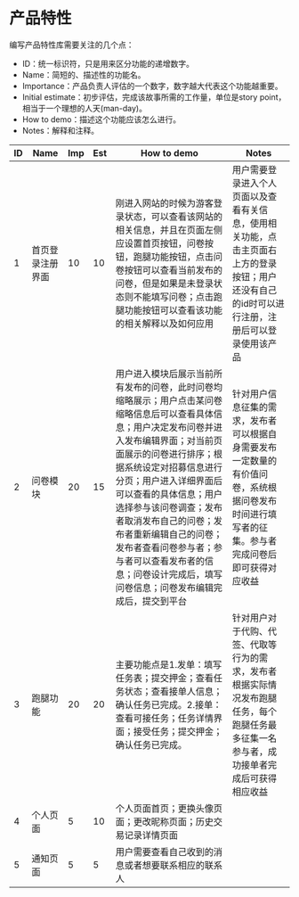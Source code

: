 # 产品特性
编写产品特性库需要关注的几个点：
- ID：统一标识符，只是用来区分功能的递增数字。
- Name：简短的、描述性的功能名。
- Importance：产品负责人评估的一个数字，数字越大代表这个功能越重要。
- Initial estimate：初步评估，完成该故事所需的工作量，单位是story point，相当于一个理想的人天(man-day)。
- How to demo：描述这个功能应该怎么进行。
- Notes：解释和注释。


ID|Name|Imp|Est|How to demo|Notes
---|---|---|---|---|---
1 | 首页登录注册界面 | 10 | 10 |刚进入网站的时候为游客登录状态，可以查看该网站的相关信息，并且在页面左侧应设置首页按钮，问卷按钮，跑腿功能按钮，点击问卷按钮可以查看当前发布的问卷，但是如果是未登录状态则不能填写问卷；点击跑腿功能按钮可以查看该功能的相关解释以及如何应用 | 用户需要登录进入个人页面以及查看有关信息，使用相关功能，点击主页面右上方的登录按钮；用户还没有自己的id时可以进行注册，注册后可以登录使用该产品
2 | 问卷模块 | 20 | 15 | 用户进入模块后展示当前所有发布的问卷，此时问卷均缩略展示；用户点击某问卷缩略信息后可以查看具体信息；用户决定发布问卷并进入发布编辑界面；对当前页面展示的问卷进行排序；根据系统设定对招募信息进行分页；用户进入详细界面后可以查看的具体信息；用户选择参与该问卷调查；发布者取消发布自己的问卷；发布者重新编辑自己的问卷；发布者查看问卷参与者；参与者可以查看发布者的信息；问卷设计完成后，填写问卷信息；问卷发布编辑完成后，提交到平台 | 针对用户信息征集的需求，发布者可以根据自身需要发布一定数量的有价值问卷，系统根据问卷发布时间进行填写者的征集。参与者完成问卷后即可获得对应收益
3 | 跑腿功能 | 20 | 20 | 主要功能点是1.发单：填写任务表；提交押金；查看任务状态；查看接单人信息；确认任务已完成。2.接单：查看可接任务；任务详情界面；接受任务；提交押金；确认任务已完成。 | 针对用户对于代购、代签、代取等行为的需求，发布者根据实际情况发布跑腿任务，每个跑腿任务最多征集一名参与者，成功接单者完成后可获得相应收益
4 | 个人页面 | 5 | 10 | 个人页面首页；更换头像页面；更改昵称页面；历史交易记录详情页面 | 
5 | 通知页面 | 5 | 5 | 用户需要查看自己收到的消息或者想要联系相应的联系人 |


